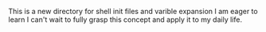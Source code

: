 This is a new directory for shell init files and varible expansion I am eager to learn
I can't wait to fully grasp this concept and apply it to my daily life.
